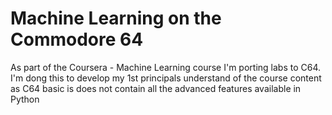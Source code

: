 <h1>Machine Learning on the Commodore 64</h1>
As part of the Coursera - Machine Learning course I'm porting labs to C64.  I'm dong this to develop my 1st principals understand of the course content as C64 basic is does not contain all the advanced features available in Python
